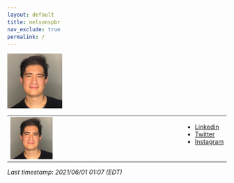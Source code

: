 ```yaml
---
layout: default
title: nelsonspbr
nav_exclude: true
permalink: /
---
```


<img src="/2019.png" width=25%/>

<table style="width: 100%; border: none">
  <tr>
    <td style="vertical-align: top">
      <img src="/2019.png" width=25%/>
    </td>
    <td style="vertical-align: top">
      <ul>
        <li><a href="https://www.linkedin.com/in/nelsonspbr" target="_blank">Linkedin</a></li>
        <li><a href="https://twitter.com/nmimurag" target="_blank">Twitter</a></li>
        <li><a href="https://www.instagram.com/nmimurag" target="_blank">Instagram</a></li>
      </ul>
    </td>
  </tr>
</table>


_Last timestamp: 2021/06/01 01:07 (EDT)_
